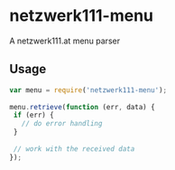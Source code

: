 # netzwerk111-menu
A netzwerk111.at menu parser

## Usage
```javascript
var menu = require('netzwerk111-menu');
 
menu.retrieve(function (err, data) {
 if (err) {
   // do error handling
 }
 
 // work with the received data
});
```
